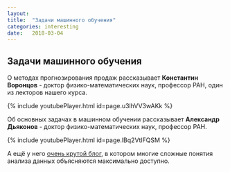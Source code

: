 ```yaml
---
layout: 
title:  "Задачи машинного обучения"
categories: interesting
date:   2018-03-04
---
```

## Задачи машинного обучения

О методах прогнозирования продаж рассказывает **Константин Воронцов** - доктор физико-математических наук, профессор РАН, один из лекторов нашего курса.

{% include youtubePlayer.html id=page.u3lhVV3wAKk %}

Об основных задачах в машинном обучении рассказывает **Александр Дьяконов** - доктор физико-математических наук, профессор РАН.

{% include youtubePlayer.html id=page.lBq2VtlFQSM %}

А ещё у него [очень крутой блог](https://alexanderdyakonov.wordpress.com/), в котором многие сложные понятия анализа данных объясняются максимально доступно.